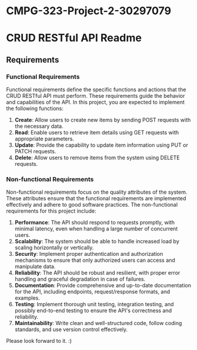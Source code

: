 # CMPG-323-Project-2-30297079

# CRUD RESTful API Readme
## Requirements

### Functional Requirements
Functional requirements define the specific functions and actions that the CRUD RESTful API must perform. These requirements guide the behavior and capabilities of the API. In this project, you are expected to implement the following functions:

1. **Create**: Allow users to create new items by sending POST requests with the necessary data.
2. **Read**: Enable users to retrieve item details using GET requests with appropriate parameters.
3. **Update**: Provide the capability to update item information using PUT or PATCH requests.
4. **Delete**: Allow users to remove items from the system using DELETE requests.

### Non-functional Requirements
Non-functional requirements focus on the quality attributes of the system. These attributes ensure that the functional requirements are implemented effectively and adhere to good software practices. The non-functional requirements for this project include:

1. **Performance**: The API should respond to requests promptly, with minimal latency, even when handling a large number of concurrent users.
2. **Scalability**: The system should be able to handle increased load by scaling horizontally or vertically.
3. **Security**: Implement proper authentication and authorization mechanisms to ensure that only authorized users can access and manipulate data.
4. **Reliability**: The API should be robust and resilient, with proper error handling and graceful degradation in case of failures.
5. **Documentation**: Provide comprehensive and up-to-date documentation for the API, including endpoints, request/response formats, and examples.
6. **Testing**: Implement thorough unit testing, integration testing, and possibly end-to-end testing to ensure the API's correctness and reliability.
7. **Maintainability**: Write clean and well-structured code, follow coding standards, and use version control effectively.



Please look forward to it. :)
